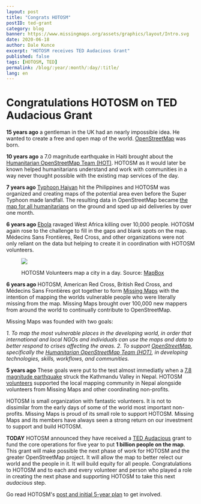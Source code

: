 ```yaml
---
layout: post
title: "Congrats HOTOSM"
postID: ted-grant
category: blog
banner: https://www.missingmaps.org/assets/graphics/layout/Intro.svg
date: 2020-06-18
author: Dale Kunce
excerpt: "HOTOSM receives TED Audacious Grant"
published: false
tags: [HOTOSM, TED]
permalink: /blog/:year/:month/:day/:title/
lang: en
---
```


# Congratulations HOTOSM on TED Audacious Grant

**15 years ago** a gentleman in the UK had an nearly impossible idea. He wanted to create a free and open map of the world. [OpenStreetMap](http://openstreetmap.org/) was born.

**10 years ago** a 7.0 magnitude earthquake in Haiti brought about the  [Humanitarian OpenStreetMap Team (HOT)](http://hotosm.org/). HOTOSM as it would later be known helped humanitarians understand and work with communities in a way never thought possible with the existing map services of the day.

**7 years ago** [Typhoon Haiyan](https://wiki.openstreetmap.org/wiki/Typhoon_Haiyan) hit the Philippines and HOTOSM was organized and creating maps of the potential area even before the Super Typhoon made landfall. The resulting data in OpenStreetMap became [the map for all humanitarians](https://www.theatlantic.com/technology/archive/2013/11/how-online-mapmakers-are-helping-the-red-cross-save-lives-in-the-philippines/281366/) on the ground and sped up aid deliveries by over one month.

**6 years ago** [Ebola](https://wiki.openstreetmap.org/wiki/2014_West_Africa_Ebola_Response) ravaged West Africa killing over 10,000 people. HOTOSM again rose to the challenge to fill in the gaps and blank spots on the map. Médecins Sans Frontières, Red Cross, and other organizations were not only reliant on the data but helping to create it in coordination with HOTOSM volunteers.

<figure>
<img src="https://miro.medium.com/max/1400/0*e3FYjuvUm-gxEwmx.gif">
<p class="caption"> HOTOSM Volunteers map a city in a day. Source: <a href="https://blog.mapbox.com/mapping-an-entire-city-in-a-day-17f9ec67cb16">MapBox</a></p>
</figure>

**6 years ago** HOTOSM, American Red Cross, British Red Cross, and Médecins Sans Frontières got together to form [Missing Maps](https://missingmaps.org) with the intention of mapping the worlds vulnerable people who were literally missing from the map. Missing Maps brought over 100,000 new mappers from around the world to continually contribute to OpenStreetMap. 

Missing Maps was founded with two goals:

_1.  To map the most vulnerable places in the developing world, in order that international and local NGOs and individuals can use the maps and data to better respond to crises affecting the areas.
2.  To support  [OpenStreetMap](http://openstreetmap.org/), specifically the  [Humanitarian OpenStreetMap Team (HOT)](http://hotosm.org/), in developing technologies, skills, workflows, and communities._

**5 years ago** These goals were put to the test almost immediatly when a [7.8 magnitude earthquake](https://wiki.openstreetmap.org/wiki/2015_Nepal_earthquake) struck the Kathmandu Valley in Nepal. HOTOSM [volunteers](https://www.wired.co.uk/article/mapping-nepal-after-the-earthquake) supported the local mapping community in Nepal alongside volunteers from Missing Maps and other coordinating non-profits. 

HOTOSM is small organization with fantastic volunteers. It is not to dissimilar from the early days of some of the world most important non-profits. Missing Maps is proud of its small role to support HOTOSM. Missing Maps and its members have always seen a strong return on our investment to support and build HOTOSM. 

**TODAY** HOTOSM announced they have received a [TED Audacious](https://audaciousproject.org/ideas/2020/humanitarian-openstreetmap-team) grant to fund the core operations for five year to put **1 billion people on the map**. This grant will make possible the next phase of work for HOTOSM and the greater OpenStreetMap project. It will allow the map to better relect our world and the people in it. It will build equity for all people. Congratulations to HOTOSM and to each and every volunteer and person who played a role in creating the next phase and supporting HOTOSM to take this next *audacious* step.

Go read HOTOSM's [post and initial 5-year plan](https://www.hotosm.org/projects/audacious/) to get involved.
